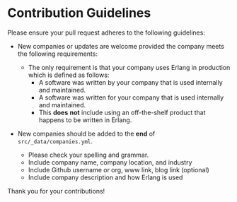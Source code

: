 # Contribution Guidelines

Please ensure your pull request adheres to the following guidelines:

* New companies or updates are welcome provided the company meets the following requirements: 
   * The only requirement is that your company uses Erlang in production which is defined as follows:
     - A software was written by your company that is used internally and maintained. 
     - A software was written for your company that is used internally and maintained.
     - This __does__ __not__ include using an off-the-shelf product that happens to be written in Erlang.
     
* New companies should be added to the __end__ of `src/_data/companies.yml`.
  * Please check your spelling and grammar.
  * Include company name, company location, and industry
  * Include Github username or org, www link, blog link (optional)
  * Include company description and how Erlang is used

Thank you for your contributions!
